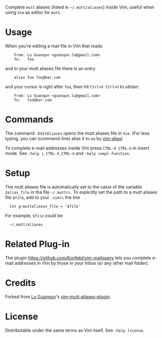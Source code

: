 Complete `mutt` aliases (listed in `~/.mutt/aliases`) inside Vim;
useful when using `Vim` as editor for `mutt`.

# Usage

When you're editing a mail file in Vim that reads
```
    From: Lu Guanqun <guanqun.lu@gmail.com>
    To:   foo
```
and in your mutt aliases file there is an entry
```
    alias foo foo@bar.com
```
and your cursor is right after `foo`, then hit `Ctrl+X Ctrl+U` to obtain:
```
    From: Lu Guanqun <guanqun.lu@gmail.com>
    To:   foo@bar.com
```
# Commands

The command `:EditAliases` opens the mutt aliases file in `Vim`.
(For less typing, you can (command-line) alias it to `ea` by [vim-alias](https://github.com/Konfekt/vim-alias))

To complete e-mail addresses inside Vim press `CTRL-X CTRL-U` in insert
mode. See `:help i_CTRL-X_CTRL-U` and `:help compl-function`.

# Setup

The mutt aliases file is automatically set to the value of the variable `$alias_file` in the file `~/.muttrc`.
To explicitly set the path to a mutt aliases file `$file`, add to your `.vimrc` the line

```vim
  let g:muttaliases_file = '$file'
```

For example, `$file` could be

```
  ~/.mutt/aliases
```

# Related Plug-in

The plugin https://github.com/Konfekt/vim-mailquery lets you complete e-mail
addresses in Vim by those in your Inbox (or any other mail folder).

# Credits

Forked from [Lu Guanqun](mailto:guanqun.lu@gmail.com)'s [vim-mutt-aliases-plugin](https://github.com/guanqun/vim-mutt-aliases-plugin/tree/063a7bdd0d852a118253278721f74a053776135d).

# License

Distributable under the same terms as Vim itself.  See `:help license`.

